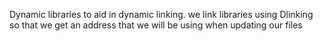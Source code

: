 Dynamic libraries to aid in dynamic linking. we link libraries using Dlinking so that we get an address that we will be using when updating our files
